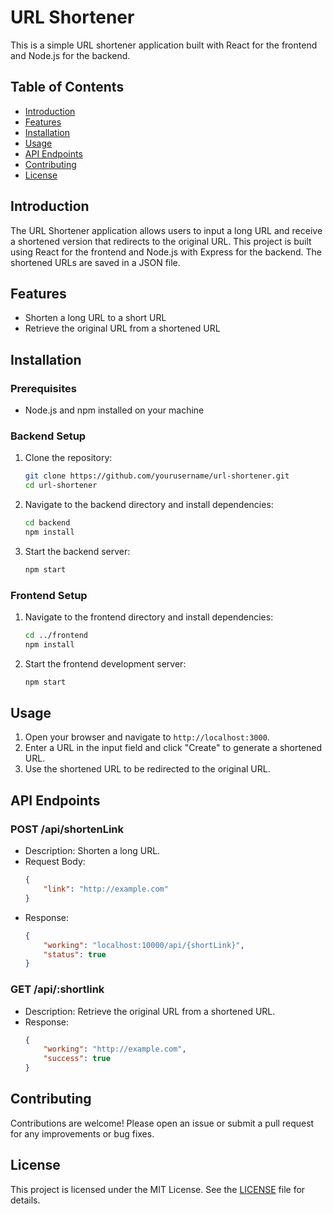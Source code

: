 # URL Shortener

This is a simple URL shortener application built with React for the frontend and Node.js for the backend.

## Table of Contents

- [Introduction](#introduction)
- [Features](#features)
- [Installation](#installation)
- [Usage](#usage)
- [API Endpoints](#api-endpoints)
- [Contributing](#contributing)
- [License](#license)

## Introduction

The URL Shortener application allows users to input a long URL and receive a shortened version that redirects to the original URL. This project is built using React for the frontend and Node.js with Express for the backend. The shortened URLs are saved in a JSON file.

## Features

- Shorten a long URL to a short URL
- Retrieve the original URL from a shortened URL

## Installation

### Prerequisites

- Node.js and npm installed on your machine

### Backend Setup

1. Clone the repository:
    ```sh
    git clone https://github.com/yourusername/url-shortener.git
    cd url-shortener
    ```

2. Navigate to the backend directory and install dependencies:
    ```sh
    cd backend
    npm install
    ```

3. Start the backend server:
    ```sh
    npm start
    ```

### Frontend Setup

1. Navigate to the frontend directory and install dependencies:
    ```sh
    cd ../frontend
    npm install
    ```

2. Start the frontend development server:
    ```sh
    npm start
    ```

## Usage

1. Open your browser and navigate to `http://localhost:3000`.
2. Enter a URL in the input field and click "Create" to generate a shortened URL.
3. Use the shortened URL to be redirected to the original URL.

## API Endpoints

### POST /api/shortenLink

- Description: Shorten a long URL.
- Request Body:
    ```json
    {
        "link": "http://example.com"
    }
    ```
- Response:
    ```json
    {
        "working": "localhost:10000/api/{shortLink}",
        "status": true
    }
    ```

### GET /api/:shortlink

- Description: Retrieve the original URL from a shortened URL.
- Response:
    ```json
    {
        "working": "http://example.com",
        "success": true
    }
    ```

## Contributing

Contributions are welcome! Please open an issue or submit a pull request for any improvements or bug fixes.

## License

This project is licensed under the MIT License. See the [LICENSE](LICENSE) file for details.
